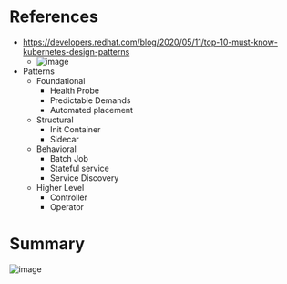 # References
- https://developers.redhat.com/blog/2020/05/11/top-10-must-know-kubernetes-design-patterns
  - ![image](https://github.com/trohit/ik/assets/466385/aa5c3d99-141c-4958-b50f-19746567b11c)
- Patterns
  - Foundational
    - Health Probe
    - Predictable Demands
    - Automated placement
  - Structural
    - Init Container
    - Sidecar
  - Behavioral
    - Batch Job
    - Stateful service
    - Service Discovery
  - Higher Level
    - Controller
    - Operator    
# Summary
![image](https://github.com/trohit/ik/assets/466385/7dc0ac83-e9c2-4e66-8352-25cbdde8ead1)
